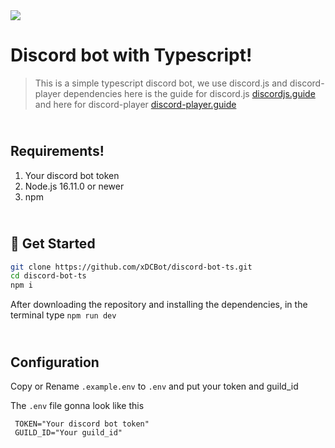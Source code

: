 <div align=""center>
<img src="https://avatars.githubusercontent.com/u/123832985?s=200&v=4">
</div>

# Discord bot with Typescript!

> This is a simple typescript discord bot, we use discord.js and discord-player dependencies here is the guide for discord.js [discordjs.guide](https://discordjs.guide) and here for discord-player [discord-player.guide](https://discord-player.js.org/docs)

## <br> Requirements!

1. Your discord bot token
2. Node.js 16.11.0 or newer
3. npm

## <br> 🚀 Get Started

```sh
git clone https://github.com/xDCBot/discord-bot-ts.git
cd discord-bot-ts
npm i
```

After downloading the repository and installing the dependencies, in the terminal type `npm run dev`

## <br> Configuration

Copy or Rename `.example.env` to `.env` and put your token and guild_id

The `.env` file gonna look like this

```
 TOKEN="Your discord bot token"
 GUILD_ID="Your guild_id"
```


